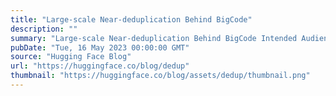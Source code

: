```yaml
---
title: "Large-scale Near-deduplication Behind BigCode"
description: ""
summary: "Large-scale Near-deduplication Behind BigCode Intended Audience People who are interested in documen..."
pubDate: "Tue, 16 May 2023 00:00:00 GMT"
source: "Hugging Face Blog"
url: "https://huggingface.co/blog/dedup"
thumbnail: "https://huggingface.co/blog/assets/dedup/thumbnail.png"
---
```


